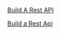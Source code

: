 [Build A Rest API](https://www.youtube.com/watch?v=uFsaiEhr1zs)

[Build a Rest Api](https://www.youtube.com/watch?v=ad7-GkgxP-8&list=PLlfy9GnSVerTB0twnC5eaGD-oiHprpnW-&index=1)
